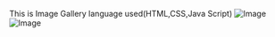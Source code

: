 This is Image Gallery 
language used(HTML,CSS,Java Script)
![Image](https://github.com/user-attachments/assets/98f709f0-0ada-471a-b767-4beb696b793b)
![Image](https://github.com/user-attachments/assets/a35f40a1-73f9-4f1c-9399-894544303494)
